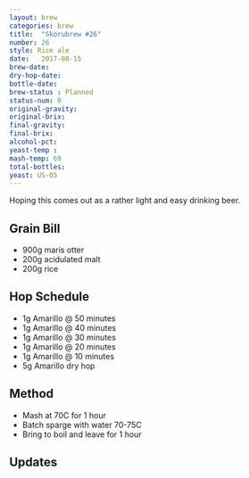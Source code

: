 ```yaml
---
layout: brew
categories: brew
title:  "Skorubrew #26"
number: 26
style: Rice ale
date:   2017-08-15
brew-date: 
dry-hop-date: 
bottle-date: 
brew-status : Planned
status-num: 0
original-gravity: 
original-brix: 
final-gravity: 
final-brix: 
alcohol-pct: 
yeast-temp :  
mash-temp: 69
total-bottles: 
yeast: US-05
---
```


Hoping this comes out as a rather light and easy drinking beer.


Grain Bill
-----
* 900g maris otter
* 200g acidulated malt
* 200g rice


Hop Schedule
-------------

* 1g Amarillo @ 50 minutes
* 1g Amarillo @ 40 minutes
* 1g Amarillo @ 30 minutes
* 1g Amarillo @ 20 minutes
* 1g Amarillo @ 10 minutes
* 5g Amarillo dry hop

Method
-------

* Mash at 70C for 1 hour
* Batch sparge with water 70-75C
* Bring to boil and leave for 1 hour


Updates
-------


